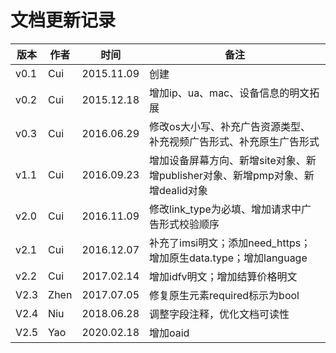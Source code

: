 # 文档更新记录

| 版本 | 作者 | 时间       | 备注                                                                           |
| ---- | ---- | ---------- | ------------------------------------------------------------------------------ |
| v0.1 | Cui  | 2015.11.09 | 创建                                                                           |
| v0.2 | Cui  | 2015.12.18 | 增加ip、ua、mac、设备信息的明文拓展                                            |
| v0.3 | Cui  | 2016.06.29 | 修改os大小写、补充广告资源类型、补充视频广告形式、补充原生广告形式             |
| v1.1 | Cui  | 2016.09.23 | 增加设备屏幕方向、新增site对象、新增publisher对象、新增pmp对象、新增dealid对象 |
| v2.0 | Cui  | 2016.11.09 | 修改link_type为必填、增加请求中广告形式校验顺序                                |
| v2.1 | Cui  | 2016.12.07 | 补充了imsi明文；添加need_https；<br>增加原生data.type；增加language            |
| v2.2 | Cui  | 2017.02.14 | 增加idfv明文；增加结算价格明文                                                 |
| V2.3 | Zhen | 2017.07.05 | 修复原生元素required标示为bool                                                 |
| V2.4 | Niu  | 2018.06.28 | 调整字段注释，优化文档可读性                                                   |
| V2.5 | Yao  | 2020.02.18 | 增加oaid                                                                     |